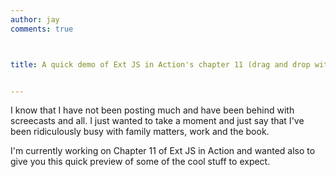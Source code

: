 ```yaml
---
author: jay
comments: true



title: A quick demo of Ext JS in Action's chapter 11 (drag and drop with grids)


---
```


I know that I have not been posting much and have been behind with screecasts and all.   I just wanted to take a moment and just say that I've been ridiculously busy with family matters, work and the book.  

I'm currently working on Chapter 11 of Ext JS in Action and wanted also to give you this quick preview of some of the cool stuff to expect.




